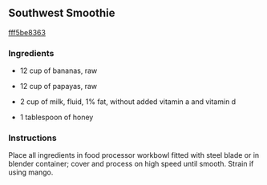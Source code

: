 ## Southwest Smoothie

[fff5be8363](http://www.food.com/recipe/southwest-smoothie-7917)

### Ingredients

 - 12 cup of bananas, raw

 - 12 cup of papayas, raw

 - 2 cup of milk, fluid, 1% fat, without added vitamin a and vitamin d

 - 1 tablespoon of honey

### Instructions

Place all ingredients in food processor workbowl fitted with steel blade or in blender container; cover and process on high speed until smooth. Strain if using mango.
